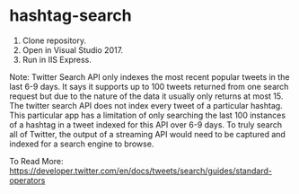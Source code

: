 # hashtag-search
1. Clone repository.
2. Open in Visual Studio 2017.
3. Run in IIS Express.

Note: Twitter Search API only indexes the most recent popular tweets in the last 6-9 days. It says it supports up to 100 tweets returned from one search request but due to the nature of the data it usually only returns at most 15. The twitter search API does not index every tweet of a particular hashtag. This particular app has a limitation of only searching the last 100 instances of a hashtag in a tweet indexed for this API over 6-9 days. To truly search all of Twitter, the output of a streaming API would need to be captured and indexed for a search engine to browse.

To Read More: https://developer.twitter.com/en/docs/tweets/search/guides/standard-operators 
